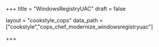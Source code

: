 +++
title = "WindowsRegistryUAC"
draft = false

layout = "cookstyle_cops"
data_path = ["cookstyle","cops_chef_modernize_windowsregistryuac"]

+++

<!-- The content of this page is automatically generated from the
cops_chef_modernize_windowsregistryuac.yml file in github.com/chef/cookstyle/blob/main/docs-chef-io/data/cookstyle/. -->
